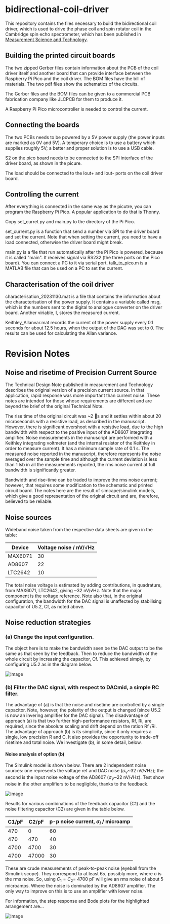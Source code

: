 # bidirectional-coil-driver

This repository contains the files necessary to build the bidirectional coil driver, which is used to drive the phase coil and spin rotator coil in the Cambridge spin echo spectrometer, which has been published in [Measurement Science and Technology](https://doi.org/10.1088/1361-6501/ad4dce).

## Building the printed circuit boards

The two zipped Gerber files contain information about the PCB of the coil driver itself and another board that can provide interface between the Raspberry Pi Pico and the coil driver. The BOM files have the bill of materials. The two pdf files show the schematics of the circuits.

The Gerber files and the BOM files can be given to a commercial PCB fabrication company like JLCPCB for them to produce it.

A Raspberry Pi Pico microcontroller is needed to control the current.

## Connecting the boards

The two PCBs needs to be powered by a 5V power supply (the power inputs are marked as 0V and 5V). A temperary choice is to use a battery which supplies roughly 5V; a better and proper solution is to use a USB cable.

S2 on the pico board needs to be connected to the SPI interface of the driver board, as shown in the picure.

The load should be connected to the Iout+ and Iout- ports on the coil driver board.

## Controlling the current

After everything is connected in the same way as the picutre, you can program the Raspberry Pi Pico. A popular application to do that is Thonny.

Copy set_curret.py and main.py to the directory of the Pi Pico.

set_current.py is a function that send a number via SPI to the driver board and set the current. Note that when setting the current, you need to have a load connected, otherwise the driver board might break.

main.py is a file that run automatically after the Pi Pico is powered, because it is called "main". It receives signal via RS232 (the three ports on the Pico board). You can connect a PC to it via serial port. talk_to_pico.m is a MATLAB file that can be used on a PC to set the current.

## Characterisation of the coil driver

characterisation_20231130.mat is a file that contains the information about the characterisation of the power supply. It contains a variable called msg, which is the numbers sent to the digital to analogue converter on the driver board. Another viriable, I, stores the measured current.

Keithley_Allanvar.mat records the current of the power supply every 0.1 seconds for about 12.5 hours, when the output of the DAC was set to 0. The results can be used for calculating the Allan variance.

# Revision Notes

## Noise and risetime of Precision Current Source

The Technical Design Note published in measurement and Technology describes the original version of a precision current source. In that application, rapid response was more important than current noise.  These notes are intended for those whose requirements are different and are beyond the brief of the original Technical Note.

The rise time of the original circuit was ~2 s and it settles within about 20 microseconds with a resistive load, as described in the manuscript. However, there is significant overshoot with a resistive load, due to the high bandwidth with respect to the positive input of the AD8607 integrating amplifier. Noise measurements in the manuscript are performed with a Keithley integrating voltmeter (and the internal resistor of the Keithley in order to measure current).  It has a minimum sample rate of 0.1 s. The measured noise reported in the manuscript, therefore represents the noise averaged over the sample time and although the current deviation is less than 1 lsb in all the measurements reported, the rms noise current at full bandwidth is significantly greater.

Bandwidth and rise-time can be traded to improve the rms noise current; however, that requires some modification to the schematic and printed circuit board. The notes here are the result of simcape/simulink models, which give a good representation of the original circuit and are, therefore, believed to be reliable.

## Noise sources

Wideband noise taken from the respective data sheets are given in the table:

| Device  | Voltage noise / nV/√Hz |
| ------- | ---------------------- |
| MAX6071 |           30           |
| AD8607  |	          22           |
| LTC2642 |	          10           |

The total noise voltage is estimated by adding contributions, in quadrature, from MAX6071, LTC2642, giving  ~32 nV/√Hz.
Note that the major component is the voltage reference.  Note also that, in the original configuration, the bandwidth for the DAC signal is unaffected by stabilising capacitor of U5.2, Cf, as noted above.

## Noise reduction strategies

### (a)	Change the input configuration.

The object here is to make the bandwidth seen be the DAC output to be the same as that seen by the feedback.  Then to reduce the bandwidth of the whole circuit by increasing the capacitor, Cf.  This achieved simply, by configuring U5.2 as in the diagram below.

![image](https://github.com/Cambridge-Atom-Scattering-Centre/bidirectional-coil-driver/assets/73556464/1d214caa-041c-4c77-87c6-3daa793b794f)

### (b)	Filter the DAC signal, with respect to DACmid, a simple RC filter.

The advantage of (a) is that the noise and risetime are controlled by a single capacitor.  Note, however, the polarity of the output is changed (since U5.2 is now an invering amplifier for the DAC signal).  The disadvantage of approach (a) is that two further high-performance resistors, Rf, Ri, are required, since the absolute scaling and drift depend on the ration Rf /Ri.  The advantage of approach (b) is its simplicity, since it only requires a single, low precision R and C. It also provides the opportunity to trade-off risetime and total noise.  We investigate (b), in some detail, below.

#### Noise analysis of option (b)

The Simulink model is shown below.  There are 2 independent noise sources: one represents the voltage ref and DAC noise ($σ_V$~32 nV/√Hz); the second is the input noise voltage of the AD8607 ($σ_V$~22 nV/√Hz).  Test show noise in the other amplifiers to be negligible, thanks to the feedback.

![image](https://github.com/Cambridge-Atom-Scattering-Centre/bidirectional-coil-driver/assets/73556464/ac90d599-1dfd-4342-9928-d4a7ec0b6431)

Results for various combinations of the feedback capacitor (C1) and the noise filtering capacitor (C2) are given in the table below.

| C1/pF |	C2/pF |	p-p noise current, $σ_I$ / microamp|
| ----- | ------| -----------------------------------|
|470    |	0     |	 60                                |
|470    |	470	  |  40                                |
|4700   |	4700	|  30                                |
|4700   |	47000	|  30                                |

These are crude measurements of peak-to-peak noise (eyeball from the Simulink scope). They correspond to at least $6\sigma$, possibly more, where $\sigma$ is the rms noise. So, using $C_1=C_2=$ 4700 pF will give an rms noise of about 5 microamps. Where the noise is dominated by the AD8607 amplifier. The only way to improve on this is to use an amplifier with lower noise.

For information, the step response and Bode plots for the highlighted  arrangement are…

![image](https://github.com/Cambridge-Atom-Scattering-Centre/bidirectional-coil-driver/assets/73556464/c3e7c012-47f6-4cbe-a4ec-6a1dc8120cd9)

